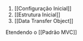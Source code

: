 01. [[Configuração Inicial]]
02. [[Estrutura Inicial]] 
03. [[Data Transfer Object]] 

Etendendo o [[Padrão MVC]] 